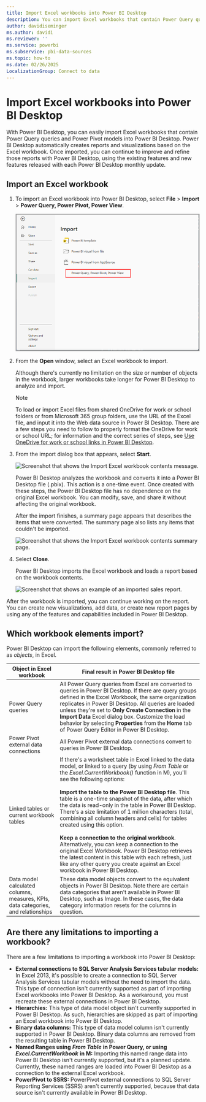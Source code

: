 ```yaml
---
title: Import Excel workbooks into Power BI Desktop
description: You can import Excel workbooks that contain Power Query queries, Power Pivot models, and Power View models into Power BI Desktop.
author: davidiseminger
ms.author: davidi
ms.reviewer: ''
ms.service: powerbi
ms.subservice: pbi-data-sources
ms.topic: how-to
ms.date: 02/26/2025
LocalizationGroup: Connect to data
---
```

# Import Excel workbooks into Power BI Desktop

With Power BI Desktop, you can easily import Excel workbooks that contain Power Query queries and Power Pivot models into Power BI Desktop. Power BI Desktop automatically creates reports and visualizations based on the Excel workbook. Once imported, you can continue to improve and refine those reports with Power BI Desktop, using the existing features and new features released with each Power BI Desktop monthly update.

## Import an Excel workbook

1. To import an Excel workbook into Power BI Desktop, select **File** > **Import** > **Power Query, Power Pivot, Power View**.

   ![Screenshot that shows the Import Excel workbook feature.](media/desktop-import-excel-workbooks/importexceltopbi_1.png)

2. From the **Open** window, select an Excel workbook to import.

   Although there's currently no limitation on the size or number of objects in the workbook, larger workbooks take longer for Power BI Desktop to analyze and import.

   > [!NOTE]
   > To load or import Excel files from shared OneDrive for work or school folders or from Microsoft 365 group folders, use the URL of the Excel file, and input it into the Web data source in Power BI Desktop. There are a few steps you need to follow to properly format the OneDrive for work or school URL; for information and the correct series of steps, see [Use OneDrive for work or school links in Power BI Desktop](desktop-use-onedrive-business-links.md).
   > 
   > 

3. From the import dialog box that appears, select **Start**.

   ![Screenshot that shows the Import Excel workbook contents message.](media/desktop-import-excel-workbooks/import-excel-power-bi-5.png)

   Power BI Desktop analyzes the workbook and converts it into a Power BI Desktop file (.pbix). This action is a one-time event. Once created with these steps, the Power BI Desktop file has no dependence on the original Excel workbook. You can modify, save, and share it without affecting the original workbook.

   After the import finishes, a summary page appears that describes the items that were converted. The summary page also lists any items that couldn't be imported.

   ![Screenshot that shows the Import Excel workbook contents summary page.](media/desktop-import-excel-workbooks/importexceltopbi_3.png)

4. Select **Close**.

   Power BI Desktop imports the Excel workbook and loads a report based on the workbook contents.

   ![Screenshot that shows an example of an imported sales report.](media/desktop-import-excel-workbooks/importexceltopbi_4.png)

After the workbook is imported, you can continue working on the report. You can create new visualizations, add data, or create new report pages by using any of the features and capabilities included in Power BI Desktop.

## Which workbook elements import?

Power BI Desktop can import the following elements, commonly referred to as *objects*, in Excel.

| Object in Excel workbook | Final result in Power BI Desktop file |
| --- | --- |
| Power Query queries |All Power Query queries from Excel are converted to queries in Power BI Desktop. If there are query groups defined in the Excel Workbook, the same organization replicates in Power BI Desktop. All queries are loaded unless they're set to **Only Create Connection** in the **Import Data** Excel dialog box. Customize the load behavior by selecting **Properties** from the **Home** tab of Power Query Editor in Power BI Desktop. |
| Power Pivot external data connections |All Power Pivot external data connections convert to queries in Power BI Desktop. |
| Linked tables or current workbook tables |If there's a worksheet table in Excel linked to the data model, or linked to a query (by using *From Table* or the *Excel.CurrentWorkbook()* function in M), you'll see the following options: <br><br>**Import the table to the Power BI Desktop file**. This table is a one-time snapshot of the data, after which the data is read-only in the table in Power BI Desktop. There's a size limitation of 1 million characters (total, combining all column headers and cells) for tables created using this option.<br><br>**Keep a connection to the original workbook**. Alternatively, you can keep a connection to the original Excel Workbook. Power BI Desktop retrieves the latest content in this table with each refresh, just like any other query you create against an Excel workbook in Power BI Desktop. |
| Data model calculated columns, measures, KPIs, data categories, and relationships |These data model objects convert to the equivalent objects in Power BI Desktop. Note there are certain data categories that aren't available in Power BI Desktop, such as Image. In these cases, the data category information resets for the columns in question. |

## Are there any limitations to importing a workbook?

There are a few limitations to importing a workbook into Power BI Desktop:

* **External connections to SQL Server Analysis Services tabular models:** In Excel 2013, it's possible to create a connection to SQL Server Analysis Services tabular models without the need to import the data. This type of connection isn't currently supported as part of importing Excel workbooks into Power BI Desktop. As a workaround, you must recreate these external connections in Power BI Desktop.
* **Hierarchies:** This type of data model object isn't currently supported in Power BI Desktop. As such, hierarchies are skipped as part of importing an Excel workbook into Power BI Desktop.
* **Binary data columns:** This type of data model column isn't currently supported in Power BI Desktop. Binary data columns are removed from the resulting table in Power BI Desktop.
* **Named Ranges using** ***From Table*** **in Power Query, or using** ***Excel.CurrentWorkbook*** **in M:** Importing this named range data into Power BI Desktop isn't currently supported, but it's a planned update. Currently, these named ranges are loaded into Power BI Desktop as a connection to the external Excel workbook.
* **PowerPivot to SSRS:** PowerPivot external connections to SQL Server Reporting Services (SSRS) aren't currently supported, because that data source isn't currently available in Power BI Desktop.